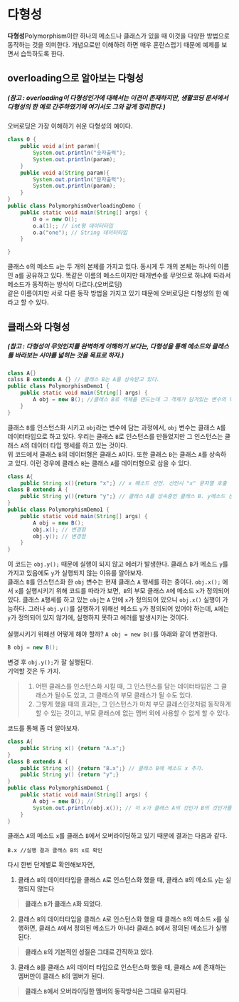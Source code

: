# 다형성
**다형성**Polymorphism이란 하나의 메소드나 클래스가 있을 때 이것을 다양한 방법으로 동작하는 것을 의미한다.
개념으로만 이해하려 하면 매우 혼란스럽기 때문에 예제를 보면서 습득하도록 한다.

## overloading으로 알아보는 다형성
##### (참고 : overloading이 다형성인가에 대해서는 이견이 존재하지만, 생활코딩 문서에서 다형성의 한 예로 간주하였기에 여기서도 그와 같게 정리한다.)<br>
오버로딩은 가장 이해하기 쉬운 다형성의 예이다.
```java
class O {
	public void a(int param){
        System.out.println("숫자출력");
        System.out.println(param);
    }
    public void a(String param){
        System.out.println("문자출력");
        System.out.println(param);
    }
}
public class PolymorphismOverloadingDemo {
	public static void main(String[] args) {
		O o = new O();
		o.a(1);; // int형 데이터타입
		o.a("one"); // String 데이터타입
	}

}
```
클래스 `O`의 메소드 `a`는 두 개의 본체를 가지고 있다. 동시게 두 개의 본체는 하나의 이름인 a를 공유하고 있다. 
똑같은 이름의 메소드이지만 매개변수를 무엇으로 하냐에 따라서 메소드가 동작하는 방식이 다르다.(오버로딩)<br>
같은 이름이지만 서로 다른 동작 방법을 가지고 있기 때문에 오버로딩은 다형성의 한 예라고 할 수 있다. 

## 클래스와 다형성
##### (참고 : 다형성이 무엇인지를 완벽하게 이해하기 보다는, 다형성을 통해 메소드와 클래스를 바라보는 시야를 넓히는 것을 목표로 하자.)
```java
class A{}
calss B extends A {} // 클래스 B는 A를 상속받고 있다.
public class PolymorphismDemo1 {
    public static void main(String[] args) {
        A obj = new B(); //클래스 B로 객체를 만드는데 그 객체가 담겨있는 변수의 데이터 타입이 A이다.
    }
}
```
클래스 `B`를 인스턴스화 시키고 `obj`라는 변수에 담는 과정에서, `obj` 변수는 클래스 `A`를 데이터타입으로 하고 있다.
우리는 클래스 `B`로 인스턴스를 만들었지만 그 인스턴스는 클래스 `A`의 데이터 타입 행세를 하고 있는 것이다. <br>
위 코드에서 클래스 `B`의 데이터형은 클래스 `A`이다. 또한 클래스 `B`는 클래스 `A`를 상속하고 있다.
이런 경우에 클래스 `B`는 클래스 `A`를 데이터형으로 삼을 수 있다. 
```java
class A{
    public String x(){return "x";} // x 메소드 선언. 선언시 "x" 문자열 호출
class B extends A {
    public String y(){return "y";} // 클래스 A를 상속중인 클래스 B. y메소드 선언. 선언시 "y"문자열 호출
}
public class PolymorphismDemo1 {
    public static void main(String[] args) {
        A obj = new B();
        obj.x(); // 변경점
        obj.y(); // 변경점
    }
}
```
이 코드는 `obj.y();` 때문에 실행이 되지 않고 에러가 발생한다. 클래스 `B`가 메소드 `y`를 가지고 있음에도 `y`가 실행되지 않는 이유를 알아보자.<br> 
클래스 `B`를 인스턴스화 한 `obj` 변수는 현재 클래스 `A` 행세를 하는 중이다. 
`obj.x();` 에서 `x`를 실행시키기 위해 코드를 따라가 보면,` B`의 부모 클래스 `A`에 메소드 `x`가 정의되어 있다.
클래스 `A`행세를 하고 있는 `obj`는 `A` 안에 `x`가 정의되어 있으니 `obj.x()` 실행이 가능하다.
그러나 `obj.y()`를 실행하기 위해선 메소드 `y`가 정의되어 있어야 하는데, `A`에는 `y`가 정의되어 있지 않기에, 실행하지 못하고 에러를 발생시키는 것이다.<br><br>
실행시키기 위해선 어떻게 해야 할까? `A obj = new B()`를 아래와 같이 변경한다.
```java
B obj = new B();
```
변경 후 `obj.y();`가 잘 실행된다. 
<br>
기억할 것은 두 가지.<br>
>1. 어떤 클래스를 인스턴스화 시킬 때, 그 인스턴스를 담는 데이터타입은 그 클래스가 될수도 있고, 그 클래스의 부모 클래스가 될 수도 있다.
>2. 그렇게 했을 때의 효과는, 그 인스턴스가 마치 부모 클래스인것처럼 동작하게 할 수 있는 것이고,
부모 클래스에 없는 멤버 외에 사용할 수 없게 할 수 있다.<br>

코드를 통해 좀 더 알아보자.
```java
class A{
    public String x() {return "A.x";} 
}
class B extends A {
    public String x() {return "B.x";} // 클래스 B에 메소드 x 추가.
    public String y() {return "y";}
}
public class PolymorphismDemo1 {
    public static void main(String[] args) {
        A obj = new B(); // 
        System.out.println(obj.x()); // 이 x가 클래스 A의 것인가 B의 것인가를 확인하기 위해 출력
    }
}
```
클래스 `A`의 메소드 `x`를 클래스 `B`에서 오버라이딩하고 있기 때문에 결과는 다음과 같다.
```
B.x //실행 결과 클래스 B의 x로 확인
```
다시 한번 단계별로 확인해보자면,<br>
1. 클래스 `B`의 데이터타입을 클래스 `A`로 인스턴스화 했을 때, 클래스 `B`의 메소드 `y`는 실행되지 않는다 
> **클래스 `B`가 클래스 `A`화 되었다**.
2. 클래스 `B`의 데이터타입을 클래스 `A`로 인스턴스화 했을 때 클래스 `B`의 메소드 `x`를 실행하면, 클래스 `A`에서 정의된 메소드가 아니라 클래스 `B`에서 정의된 메소드가 실행된다. 
> **클래스 `B`의 기본적인 성질은 그대로 간직하고 있다**.
3. 클래스 `B`를 클래스 `A`의 데이터 타입으로 인스턴스화 했을 때, 클래스 `A`에 존재하는 멤버만이 클래스 `B`의 멤버가 된다.
> **클래스 `B`에서 오버라이딩한 멤버의 동작방식은 그대로 유지된다**.
